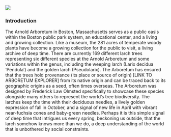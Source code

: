 <a href="https://www.juncture-digital.org"><img src="https://juncture-digital.github.io/juncture/static/images/ve-button.png"></a>

<param ve-config 
       title="What We Know Now: Tracing the Tamarack Tree"
       source-image="https://ladaray.files.wordpress.com/2013/11/bigstock-shaman-tree-2348390.jpg"
       banner="https://ladaray.files.wordpress.com/2013/11/bigstock-shaman-tree-2348390.jpg"
       author="Hannah Hardenbergh"
       layout="vertical">

### Introduction
The Arnold Arboretum in Boston, Massachusetts serves as a public oasis within the Boston public park system, an educational center, and a living and growing collection. Like a museum, the 281 acres of temperate woody plants have become a growing collection for the public to visit, a living archive of deep time. There are currently 169 different larch trees representing six different species at the Arnold Arboretum and some variations within the genus, including the weeping larch (Larix decidua ‘Pendula’) and the golden larch (Pseudolarix). The Arboretum has ensured that the trees hold provenance (its place or source of origin) [LINK TO ARBORETUM EXPLORER] from its native origin and can be traced back to its geographic origins as a seed, often times overseas. The Arboretum was designed by Frederick Law Olmsted specifically to showcase these species alongside many others to represent the world’s tree biodiversity. The larches keep the time with their deciduous needles, a lively golden expression of fall in October, and a signal of new life in April with vibrant near-fuchsia cones and baby-green needles. Perhaps it is this simple signal of deep time that intrigues us every spring, beckoning us outside, that the larch somehow knows more than we do, a deep understanding of the world that is unbothered by social constraints. 

<param ve-image 
       label="Pseudolarix amabilis at the Arnold Arboretum" 
       description="Photograph" 
       license="public domain"
       url="golden larch_AA.jpg">
